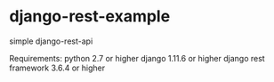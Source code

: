 # django-rest-example
simple django-rest-api

Requirements:
python 2.7 or higher
django 1.11.6 or higher 
django rest framework 3.6.4 or higher
  
  
